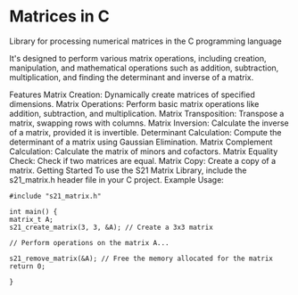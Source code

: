 # Matrices in C
Library for processing numerical matrices in the C programming language

It's designed to perform various matrix operations, including creation, manipulation, and mathematical operations such as addition, subtraction, multiplication, and finding the determinant and inverse of a matrix. 

Features
Matrix Creation: Dynamically create matrices of specified dimensions.
Matrix Operations: Perform basic matrix operations like addition, subtraction, and multiplication.
Matrix Transposition: Transpose a matrix, swapping rows with columns.
Matrix Inversion: Calculate the inverse of a matrix, provided it is invertible.
Determinant Calculation: Compute the determinant of a matrix using Gaussian Elimination.
Matrix Complement Calculation: Calculate the matrix of minors and cofactors.
Matrix Equality Check: Check if two matrices are equal.
Matrix Copy: Create a copy of a matrix.
Getting Started
To use the S21 Matrix Library, include the s21_matrix.h header file in your C project. 
Example Usage:
    

    #include "s21_matrix.h"

    int main() {
    matrix_t A;
    s21_create_matrix(3, 3, &A); // Create a 3x3 matrix

    // Perform operations on the matrix A...

    s21_remove_matrix(&A); // Free the memory allocated for the matrix
    return 0;

    }
